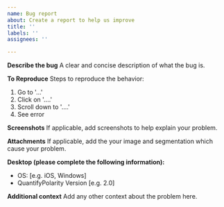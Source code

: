 ```yaml
---
name: Bug report
about: Create a report to help us improve
title: ''
labels: ''
assignees: ''

---
```


**Describe the bug**
A clear and concise description of what the bug is.

**To Reproduce**
Steps to reproduce the behavior:
1. Go to '...'
2. Click on '....'
3. Scroll down to '....'
4. See error

**Screenshots**
If applicable, add screenshots to help explain your problem.

**Attachments**
If applicable, add the your image and segmentation which cause your problem.

**Desktop (please complete the following information):**
 - OS: [e.g. iOS, Windows]
 - QuantifyPolarity Version [e.g. 2.0]

**Additional context**
Add any other context about the problem here.
